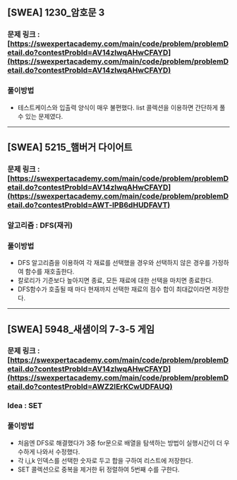 ## [SWEA] 1230\_암호문 3

### 문제 링크 : [https://swexpertacademy.com/main/code/problem/problemDetail.do?contestProbId=AV14zIwqAHwCFAYD](https://swexpertacademy.com/main/code/problem/problemDetail.do?contestProbId=AV14zIwqAHwCFAYD)

### 풀이방법

- 테스트케이스와 입출력 양식이 매우 불편했다. list 콜렉션을 이용하면 간단하게 풀 수 있는 문제였다.

---

## [SWEA] 5215\_햄버거 다이어트

### 문제 링크 : [https://swexpertacademy.com/main/code/problem/problemDetail.do?contestProbId=AV14zIwqAHwCFAYD](https://swexpertacademy.com/main/code/problem/problemDetail.do?contestProbId=AWT-lPB6dHUDFAVT)

### 알고리즘 : DFS(재귀)

### 풀이방법

- DFS 알고리즘을 이용하여 각 재료를 선택했을 경우와 선택하지 않은 경우를 가정하여 함수를 재호출한다.
- 칼로리가 기준보다 높아지면 종료, 모든 재료에 대한 선택을 마치면 종료한다.
- DFS함수가 호출될 때 마다 현재까지 선택한 재료의 점수 합이 최대값이라면 저장한다.

---

## [SWEA] 5948\_새샘이의 7-3-5 게임

### 문제 링크 : [https://swexpertacademy.com/main/code/problem/problemDetail.do?contestProbId=AV14zIwqAHwCFAYD](https://swexpertacademy.com/main/code/problem/problemDetail.do?contestProbId=AWZ2IErKCwUDFAUQ)

### Idea : SET

### 풀이방법

- 처음엔 DFS로 해결했다가 3중 for문으로 배열을 탐색하는 방법이 실행시간이 더 우수하게 나와서 수정했다.
- 각 i,j,k 인덱스를 선택한 숫자로 두고 합을 구하여 리스트에 저장한다.
- SET 콜렉션으로 중복을 제거한 뒤 정렬하여 5번째 수를 구한다.
